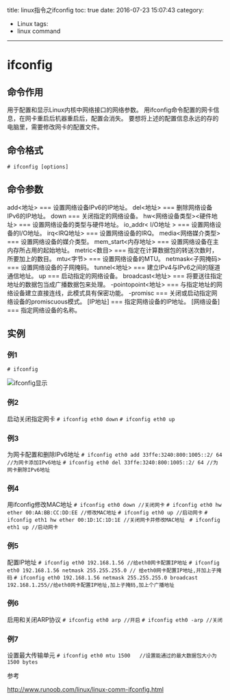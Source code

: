 title: linux指令之ifconfig
toc: true
date: 2016-07-23 15:07:43
category:
- Linux
tags:
- linux command
---

# ifconfig

## 命令作用

用于配置和显示Linux内核中网络接口的网络参数。
用ifconfig命令配置的网卡信息，在网卡重启后机器重启后，配置会消失。
要想将上述的配置信息永远的存的电脑里，需要修改网卡的配置文件。

<!--more-->

## 命令格式

`# ifconfig [options]`

## 命令参数

add<地址> === 设置网络设备IPv6的IP地址。
del<地址> === 删除网络设备IPv6的IP地址。
down === 关闭指定的网络设备。
hw<网络设备类型><硬件地址> === 设置网络设备的类型与硬件地址。
io_addr< I&#47;O地址 > === 设置网络设备的I&#47;O地址。
irq<IRQ地址> === 设置网络设备的IRQ。
media<网络媒介类型> === 设置网络设备的媒介类型。
mem_start<内存地址> === 设置网络设备在主内存所占用的起始地址。
metric<数目> === 指定在计算数据包的转送次数时，所要加上的数目。
mtu<字节> === 设置网络设备的MTU。
netmask<子网掩码> === 设置网络设备的子网掩码。
tunnel<地址> === 建立IPv4与IPv6之间的隧道通信地址。
up === 启动指定的网络设备。
broadcast<地址> === 将要送往指定地址的数据包当成广播数据包来处理。
-pointopoint<地址> === 与指定地址的网络设备建立直接连线，此模式具有保密功能。
-promisc === 关闭或启动指定网络设备的promiscuous模式。
[IP地址] === 指定网络设备的IP地址。
[网络设备] === 指定网络设备的名称。

## 实例

### 例1

`# ifconfig`

![ifconfig显示](http://7xk4nm.com1.z0.glb.clouddn.com/uploads/2016/7/linux-ifconfig.png)

### 例2

启动关闭指定网卡
`# ifconfig eth0 down`
`# ifconfig eth0 up`

### 例3

为网卡配置和删除IPv6地址
`# ifconfig eth0 add 33ffe:3240:800:1005::2/ 64 //为网卡添加IPv6地址`
`# ifconfig eth0 del 33ffe:3240:800:1005::2/ 64 //为网卡删除IPv6地址`

### 例4

用ifconfig修改MAC地址
`# ifconfig eth0 down //关闭网卡`
`# ifconfig eth0 hw ether 00:AA:BB:CC:DD:EE //修改MAC地址`
`# ifconfig eth0 up //启动网卡`
`# ifconfig eth1 hw ether 00:1D:1C:1D:1E //关闭网卡并修改MAC地址 `
`# ifconfig eth1 up //启动网卡`

### 例5

配置IP地址
`# ifconfig eth0 192.168.1.56 //给eth0网卡配置IP地址`
`# ifconfig eth0 192.168.1.56 netmask 255.255.255.0 // 给eth0网卡配置IP地址,并加上子掩码`
`# ifconfig eth0 192.168.1.56 netmask 255.255.255.0 broadcast 192.168.1.255//给eth0网卡配置IP地址,加上子掩码,加上个广播地址`

### 例6

启用和关闭ARP协议
`# ifconfig eth0 arp //开启`
`# ifconfig eth0 -arp //关闭`

### 例7

设置最大传输单元
`# ifconfig eth0 mtu 1500	//设置能通过的最大数据包大小为 1500 bytes`



参考

http://www.runoob.com/linux/linux-comm-ifconfig.html


